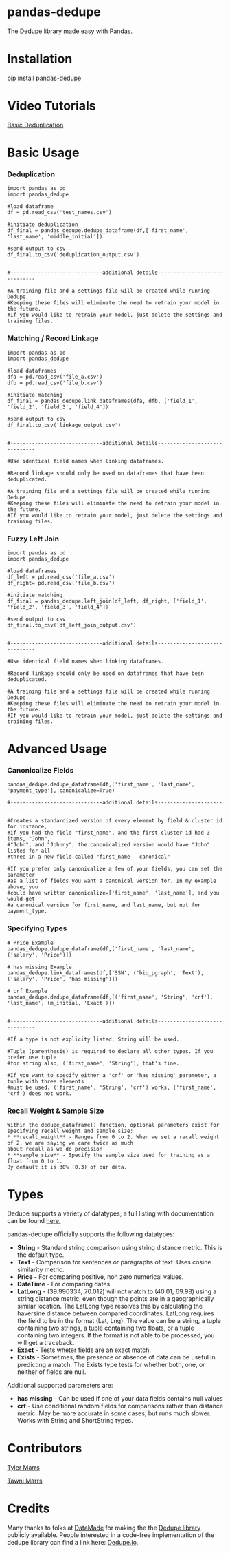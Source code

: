 # pandas-dedupe
The Dedupe library made easy with Pandas.

# Installation

pip install pandas-dedupe

# Video Tutorials

[Basic Deduplication](https://www.youtube.com/watch?v=lCFEzRaqoJA)

# Basic Usage

### Deduplication

    import pandas as pd
    import pandas_dedupe

    #load dataframe
    df = pd.read_csv('test_names.csv')

    #initiate deduplication
    df_final = pandas_dedupe.dedupe_dataframe(df,['first_name', 'last_name', 'middle_initial'])

    #send output to csv
    df_final.to_csv('deduplication_output.csv')
    
    
    #------------------------------additional details------------------------------

    #A training file and a settings file will be created while running Dedupe. 
    #Keeping these files will eliminate the need to retrain your model in the future. 
    #If you would like to retrain your model, just delete the settings and training files.

### Matching / Record Linkage

    import pandas as pd
    import pandas_dedupe

    #load dataframes
    dfa = pd.read_csv('file_a.csv')
    dfb = pd.read_csv('file_b.csv')
    
    #initiate matching
    df_final = pandas_dedupe.link_dataframes(dfa, dfb, ['field_1', 'field_2', 'field_3', 'field_4'])

    #send output to csv
    df_final.to_csv('linkage_output.csv')
    
    
    #------------------------------additional details------------------------------
    
    #Use identical field names when linking dataframes.
    
    #Record linkage should only be used on dataframes that have been deduplicated.
       
    #A training file and a settings file will be created while running Dedupe. 
    #Keeping these files will eliminate the need to retrain your model in the future. 
    #If you would like to retrain your model, just delete the settings and training files.
    
### Fuzzy Left Join 

    import pandas as pd
    import pandas_dedupe

    #load dataframes
    df_left = pd.read_csv('file_a.csv')
    df_right= pd.read_csv('file_b.csv')
    
    #initiate matching
    df_final = pandas_dedupe.left_join(df_left, df_right, ['field_1', 'field_2', 'field_3', 'field_4'])

    #send output to csv
    df_final.to_csv('df_left_join_output.csv')
    
    
    #------------------------------additional details------------------------------
    
    #Use identical field names when linking dataframes.
    
    #Record linkage should only be used on dataframes that have been deduplicated.
       
    #A training file and a settings file will be created while running Dedupe. 
    #Keeping these files will eliminate the need to retrain your model in the future. 
    #If you would like to retrain your model, just delete the settings and training files.

# Advanced Usage


### Canonicalize Fields

    pandas_dedupe.dedupe_dataframe(df,['first_name', 'last_name', 'payment_type'], canonicalize=True)
    
    #------------------------------additional details------------------------------
    
    #Creates a standardized version of every element by field & cluster id for instance,
    #if you had the field "first_name", and the first cluster id had 3 items, "John",
    #"John", and "Johnny", the canonicalized version would have "John" listed for all
    #three in a new field called "first_name - canonical"
    
    #If you prefer only canonicalize a few of your fields, you can set the parameter
    #as a list of fields you want a canonical version for. In my example above, you
    #could have written canonicalize=['first_name', 'last_name'], and you would get
    #a canonical version for first_name, and last_name, but not for payment_type.

### Specifying Types

    # Price Example
    pandas_dedupe.dedupe_dataframe(df,['first_name', 'last_name', ('salary', 'Price')])
       
    # has missing Example
    pandas_dedupe.link_dataframes(df,['SSN', ('bio_pgraph', 'Text'), ('salary', 'Price', 'has missing')])
    
    # crf Example
    pandas_dedupe.dedupe_dataframe(df,[('first_name', 'String', 'crf'), 'last_name', (m_initial, 'Exact')])
    
    
    #------------------------------additional details------------------------------
    
    #If a type is not explicity listed, String will be used.
    
    #Tuple (parenthesis) is required to declare all other types. If you prefer use tuple
    #for string also, ('first_name', 'String'), that's fine.
    
    #If you want to specify either a 'crf' or 'has missing' parameter, a tuple with three elements
    #must be used. ('first_name', 'String', 'crf') works, ('first_name', 'crf') does not work.

### Recall Weight & Sample Size
    Within the dedupe_dataframe() function, optional parameters exist for specifying recall_weight and sample_size:
    * **recall_weight** - Ranges from 0 to 2. When we set a recall weight of 2, we are saying we care twice as much
    about recall as we do precision
    * **sample_size** - Specify the sample size used for training as a float from 0 to 1.
    By default it is 30% (0.3) of our data.

# Types

Dedupe supports a variety of datatypes; a full listing with documentation can be found [here.](https://docs.dedupe.io/en/latest/Variable-definition.html#)

pandas-dedupe officially supports the following datatypes:
* **String** - Standard string comparison using string distance metric. This is the default type.
* **Text** - Comparison for sentences or paragraphs of text. Uses cosine similarity metric.
* **Price** - For comparing positive, non zero numerical values.
* **DateTime** - For comparing dates.
* **LatLong** - (39.990334, 70.012) will not match to (40.01, 69.98) using a string distance
metric, even though the points are in a geographically similar location. The LatLong type resolves
this by calculating the haversine distance between compared coordinates. LatLong requires
the field to be in the format (Lat, Lng). The value can be a string, a tuple containing two
strings, a tuple containing two floats, or a tuple containing two integers. If the format
is not able to be processed, you will get a traceback.
* **Exact** - Tests wheter fields are an exact match.
* **Exists** - Sometimes, the presence or absence of data can be useful in predicting a match.
The Exists type tests for whether both, one, or neither of fields are null.

Additional supported parameters are:
* **has missing** - Can be used if one of your data fields contains null values
* **crf** - Use conditional random fields for comparisons rather than distance metric. May be more
accurate in some cases, but runs much slower. Works with String and ShortString types.

# Contributors
[Tyler Marrs](http://tylermarrs.com/)

[Tawni Marrs](https://github.com/tawnimarrs)

# Credits

Many thanks to folks at [DataMade](https://datamade.us/) for making the the [Dedupe library](https://github.com/dedupeio/dedupe) publicly available. People interested in a code-free implementation of the dedupe library can find a link here: [Dedupe.io](https://dedupe.io/pricing/).

